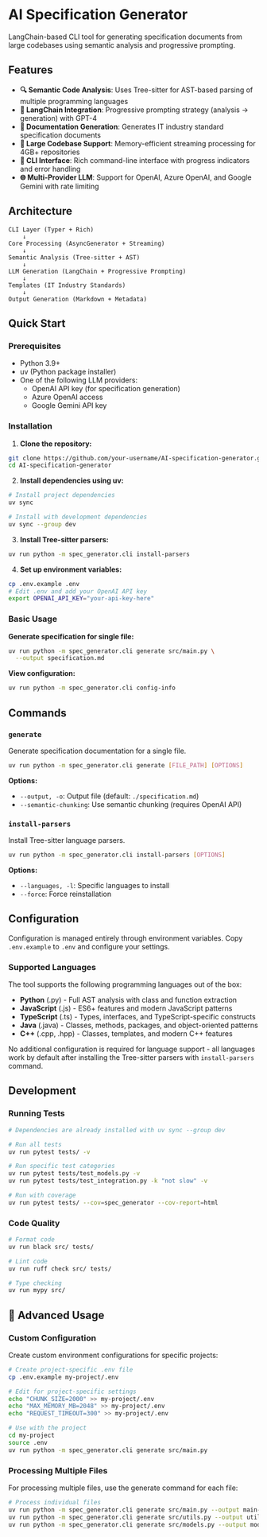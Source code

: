 # AI Specification Generator

LangChain-based CLI tool for generating specification documents from large codebases using semantic analysis and progressive prompting.

## Features

- **🔍 Semantic Code Analysis**: Uses Tree-sitter for AST-based parsing of multiple programming languages
- **🤖 LangChain Integration**: Progressive prompting strategy (analysis → generation) with GPT-4
- **📝 Documentation Generation**: Generates IT industry standard specification documents
- **💾 Large Codebase Support**: Memory-efficient streaming processing for 4GB+ repositories
- **🔧 CLI Interface**: Rich command-line interface with progress indicators and error handling
- **🌐 Multi-Provider LLM**: Support for OpenAI, Azure OpenAI, and Google Gemini with rate limiting

## Architecture

```
CLI Layer (Typer + Rich)
    ↓
Core Processing (AsyncGenerator + Streaming)
    ↓
Semantic Analysis (Tree-sitter + AST)
    ↓
LLM Generation (LangChain + Progressive Prompting)
    ↓
Templates (IT Industry Standards)
    ↓
Output Generation (Markdown + Metadata)
```

## Quick Start

### Prerequisites

- Python 3.9+
- uv (Python package installer)
- One of the following LLM providers:
  - OpenAI API key (for specification generation)
  - Azure OpenAI access
  - Google Gemini API key

### Installation

1. **Clone the repository:**

```bash
git clone https://github.com/your-username/AI-specification-generator.git
cd AI-specification-generator
```

2. **Install dependencies using uv:**

```bash
# Install project dependencies
uv sync

# Install with development dependencies
uv sync --group dev
```

3. **Install Tree-sitter parsers:**

```bash
uv run python -m spec_generator.cli install-parsers
```

4. **Set up environment variables:**

```bash
cp .env.example .env
# Edit .env and add your OpenAI API key
export OPENAI_API_KEY="your-api-key-here"
```

### Basic Usage

**Generate specification for single file:**

```bash
uv run python -m spec_generator.cli generate src/main.py \
  --output specification.md
```

**View configuration:**

```bash
uv run python -m spec_generator.cli config-info
```

## Commands

### `generate`

Generate specification documentation for a single file.

```bash
uv run python -m spec_generator.cli generate [FILE_PATH] [OPTIONS]
```

**Options:**

- `--output, -o`: Output file (default: `./specification.md`)
- `--semantic-chunking`: Use semantic chunking (requires OpenAI API)

### `install-parsers`

Install Tree-sitter language parsers.

```bash
uv run python -m spec_generator.cli install-parsers [OPTIONS]
```

**Options:**

- `--languages, -l`: Specific languages to install
- `--force`: Force reinstallation

## Configuration

Configuration is managed entirely through environment variables. Copy `.env.example` to `.env` and configure your settings.

### Supported Languages

The tool supports the following programming languages out of the box:

- **Python** (.py) - Full AST analysis with class and function extraction
- **JavaScript** (.js) - ES6+ features and modern JavaScript patterns
- **TypeScript** (.ts) - Types, interfaces, and TypeScript-specific constructs
- **Java** (.java) - Classes, methods, packages, and object-oriented patterns
- **C++** (.cpp, .hpp) - Classes, templates, and modern C++ features

No additional configuration is required for language support - all languages work by default after installing the Tree-sitter parsers with `install-parsers` command.

## Development

### Running Tests

```bash
# Dependencies are already installed with uv sync --group dev

# Run all tests
uv run pytest tests/ -v

# Run specific test categories
uv run pytest tests/test_models.py -v
uv run pytest tests/test_integration.py -k "not slow" -v

# Run with coverage
uv run pytest tests/ --cov=spec_generator --cov-report=html
```

### Code Quality

```bash
# Format code
uv run black src/ tests/

# Lint code
uv run ruff check src/ tests/

# Type checking
uv run mypy src/
```

## 🔧 Advanced Usage

### Custom Configuration

Create custom environment configurations for specific projects:

```bash
# Create project-specific .env file
cp .env.example my-project/.env

# Edit for project-specific settings
echo "CHUNK_SIZE=2000" >> my-project/.env
echo "MAX_MEMORY_MB=2048" >> my-project/.env
echo "REQUEST_TIMEOUT=300" >> my-project/.env

# Use with the project
cd my-project
source .env
uv run python -m spec_generator.cli generate src/main.py
```

### Processing Multiple Files

For processing multiple files, use the generate command for each file:

```bash
# Process individual files
uv run python -m spec_generator.cli generate src/main.py --output main-spec.md
uv run python -m spec_generator.cli generate src/utils.py --output utils-spec.md
uv run python -m spec_generator.cli generate src/models.py --output models-spec.md
```

